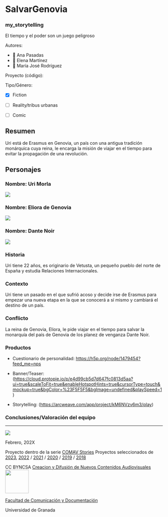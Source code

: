 
# SalvarGenovia 
### my_storytelling
El tiempo y el poder son un juego peligroso

Autores:  
<!---
Incluir lista de personas del grupo 
Se puede añadir enlace a página personal de github o lo que se quiera...(optativo)
-->

- :woman: Ana Pasadas
- :woman: Elena Martínez
- :woman: María José Rodríguez 

Proyecto (código): 

Tipo/Género:  
- [x] Fiction 
- [ ] Reality/tribus urbanas  
- [ ] Comic



## Resumen

Uri está de Erasmus en Genovia, un país con una antigua tradición monárquica cuya reina, le encarga la misión de viajar en el tiempo para evitar la propagación de una revolución. 

## Personajes

### Nombre: Uri Morla

![](https://github.com/alynalab/salvarGenovia/blob/main/image.png)

### Nombre: Eliora de Genovia

![](https://github.com/alynalab/salvarGenovia/blob/main/WhatsApp%20Image%202024-03-19%20at%2010.08.58%20AM.jpeg)

### Nombre: Dante Noir

![](https://github.com/alynalab/salvarGenovia/blob/main/WhatsApp%20Image%202024-03-19%20at%2010.09.06%20AM.jpeg)

### Historia

Uri tiene 22 años, es originario de Vetusta, un pequeño pueblo del norte de España y estudia Relaciones Internacionales.

### Contexto

Uri tiene un pasado en el que sufrió acoso y decide irse de Erasmus para empezar una nueva etapa en la que se conocerá a sí mismo y cambiará el destino de un país.

### Conflicto 

La reina de Genovia, Eliora, le pide viajar en el tiempo para salvar la monarquía del país de Genovia de los planez de venganza Dante Noir. 

### Productos

- Cuestionario de personalidad: https://h5p.org/node/1479454?feed_me=nps


- Banner/Teaser: (https://cloud.protopie.io/p/e4d99cb5d7d647fc0813d5aa?ui=true&scaleToFit=true&enableHotspotHints=true&cursorType=touch&mockup=true&bgColor=%23F5F5F5&bgImage=undefined&playSpeed=1) 


- Storytelling: (https://arcweave.com/app/project/kM6NVzv6m3/play) 




### Conclusiones/Valoración del equipo

------
![](https://upload.wikimedia.org/wikipedia/commons/thumb/6/62/CC-BY-SA-Andere_Wikis_%28v%29.svg/200px-CC-BY-SA-Andere_Wikis_%28v%29.svg.png)




<!---
Lista completa de emojis de markDown - https://gist.github.com/rxaviers/7360908) 
-->



Febrero, 202X

Proyecto dentro de la serie [COMAV Stories](https://github.com/mgea/storytelling/blob/master/What_is_a_digital_storytelling.md) 
Proyectos seleccionados de [2023](https://github.com/mgea/storytelling/tree/master/2023), [2022](https://github.com/mgea/storytelling/blob/master/2022/readme.md) / [2021](https://github.com/mgea/storytelling/blob/master/2021/readme.md) / [2020](https://github.com/mgea/storytelling/blob/master/2020/readme.md)  / 
[2019](https://github.com/mgea/storytelling/blob/master/2019/readme.md) / [2018](https://github.com/mgea/storytelling/blob/master/2018/readme.md) 

CC BYNCSA  [Creacion y Difusión de Nuevos Contenidos Audiovisuales](http://utopolis.ugr.es/medialab)
<img src="https://mirrors.creativecommons.org/presskit/buttons/88x31/png/by-nc-sa.png"  width="75" > 

[Facultad de Comunicación y Documentación](http://fcd.ugr.es)

Universidad de Granada
